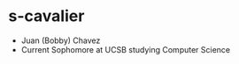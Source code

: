 # s-cavalier
- Juan (Bobby) Chavez
- Current Sophomore at UCSB studying Computer Science
  

<!---
s-cavalier/s-cavalier is a ✨ special ✨ repository because its `README.md` (this file) appears on your GitHub profile.
You can click the Preview link to take a look at your changes.
--->
